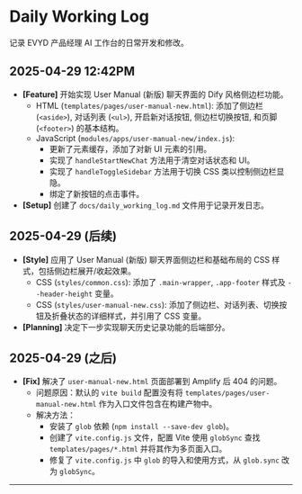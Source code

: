# Daily Working Log

记录 EVYD 产品经理 AI 工作台的日常开发和修改。

## 2025-04-29 12:42PM

- **[Feature]** 开始实现 User Manual (新版) 聊天界面的 Dify 风格侧边栏功能。
    - HTML (`templates/pages/user-manual-new.html`): 添加了侧边栏 (`<aside>`), 对话列表 (`<ul>`), 开启新对话按钮, 侧边栏切换按钮, 和页脚 (`<footer>`) 的基本结构。
    - JavaScript (`modules/apps/user-manual-new/index.js`): 
        - 更新了元素缓存，添加了对新 UI 元素的引用。
        - 实现了 `handleStartNewChat` 方法用于清空对话状态和 UI。
        - 实现了 `handleToggleSidebar` 方法用于切换 CSS 类以控制侧边栏显隐。
        - 绑定了新按钮的点击事件。
- **[Setup]** 创建了 `docs/daily_working_log.md` 文件用于记录开发日志。

## 2025-04-29 (后续)

- **[Style]** 应用了 User Manual (新版) 聊天界面侧边栏和基础布局的 CSS 样式，包括侧边栏展开/收起效果。
    - CSS (`styles/common.css`): 添加了 `.main-wrapper`, `.app-footer` 样式及 `--header-height` 变量。
    - CSS (`styles/user-manual-new.css`): 添加了侧边栏、对话列表、切换按钮及折叠状态的详细样式，并引用了 CSS 变量。
- **[Planning]** 决定下一步实现聊天历史记录功能的后端部分。

## 2025-04-29 (之后)

- **[Fix]** 解决了 `user-manual-new.html` 页面部署到 Amplify 后 404 的问题。
    - 问题原因：默认的 `vite build` 配置没有将 `templates/pages/user-manual-new.html` 作为入口文件包含在构建产物中。
    - 解决方法：
        - 安装了 `glob` 依赖 (`npm install --save-dev glob`)。
        - 创建了 `vite.config.js` 文件，配置 Vite 使用 `globSync` 查找 `templates/pages/*.html` 并将其作为多页面入口。
        - 修复了 `vite.config.js` 中 `glob` 的导入和使用方式，从 `glob.sync` 改为 `globSync`。

--- 